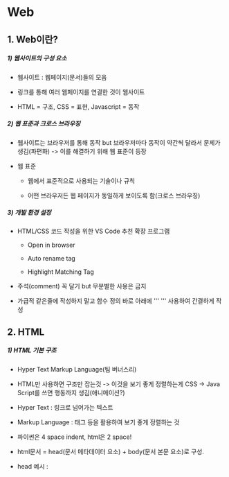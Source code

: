 # Web

## 1. Web이란?

##### 1) 웹사이트의 구성 요소

- 웹사이트 : 웹페이지(문서)들의 모음

- 링크를 통해 여러 웹페이지를 연결한 것이 웹사이트

- HTML = 구조, CSS = 표현, Javascript = 동작

##### 2) 웹 표준과 크로스 브라우징

- 웹사이트는 브라우저를 통해 동작 but  브라우저마다 동작이 약간씩 달라서 문제가 생김(파편화) -> 이를 해결하기 위해 웹 표준이 등장

- 웹 표준
  
  - 웹에서 표준적으로 사용되는 기술이나 규칙
  
  - 어떤 브라우저든 웹 페이지가 동일하게 보이도록 함(크로스 브라우징)

##### 3) 개발 환경 설정

- HTML/CSS 코드 작성을 위한 VS Code 추천 확장 프로그램
  
  - Open in browser
  
  - Auto rename tag
  
  - Highlight Matching Tag

- 주석(comment) 꼭 달기 but 무분별한 사용은 금지

- 가급적 같은줄에 작성하지 말고 함수 정의 바로 아래에 ''' ''' 사용하여 간결하게 작성

## 2. HTML

##### 1) HTML 기본 구조

- Hyper Text Markup Language(팀 버너스리)

- HTML만 사용하면 구조만 잡는것 -> 이것을 보기 좋게 정렬하는게 CSS -> Java Script를 쓰면 행동까지 생김(애니메이션?)

- Hyper Text : 링크로 넘어가는 텍스트

- Markup Language : 태그 등을 활용하여 보기 좋게 정렬하는 것

- 파이썬은 4 space indent, html은 2 space!

- html문서 = head(문서 메타데이터 요소) + body(문서 본문 요소)로 구성.

- head 예시 : <title>, <meta>, <link>, <script>, <style> - CSS

- html 요소 : 시작태그 + 요소 + 종료태그(없는경우도 있음) -> 요소의 중첩을 통해 문서를 구조화

- 속성 : 태그를 구체화해주는 것, 속성명 + 속성값으로 구성, html에서는 = 앞뒤로 공백 x

- 주석 : ctrl + / 로 사용

- 시멘틱 태그 : 태그가 고유한 이름과 의미를 가지는 것(의미론적 마크업 - 검색엔진 최적화)

- 렌더링 : 웹사이트 코드를 웹사이트로 만드는 과정 - DOM(document object model) 트리를 이용하여 렌더링

##### 2) HTML 문서 구조화

- 인라인 / 블록 요소

- 인라인:
  
  - <a></a> : href 속성을 활용하여 하이퍼링크 생성
  
  - <strong></strong> : 굵은 글씨
  
  - <i></i> : 글씨 기울임
  
  - <br : 줄바꿈(괄호닫으면 줄바껴서 안닫음)
  
  - <아이mg> : 이미지
  
  - <span></span> : 의미 없는 인라인 컨테이너

- 블록:
  
  - <p></p> : 하나의 문단
  
  - <hr> : 문단 레벨 요소에서 주제의 분리, 수평선으로 표현
  
  - <ol></ol> : 순서가 있는 리스트(ordered list), 숫자로 구분
  
  - <ul></ul> : 순서가 없는 리스트, 그냥 점으로 구분
  
  - <pre> </=>:  HTML에 작성한 내용을 그대로 표현
  
  - <blockquote></=> : 텍스트가 긴 인용문, 들여쓰기를 한 것으로 표현됨
  
  - <div></=> : 의미없는 블록 컨테이너

- form
  
  - <form>은 정보를 서버에 제출하기 위해 사용하는 태그(ex.로그인)
  
  - 기본속성 : action(데이터를 보낼 곳)
  
  - input : form 내에서 어떤 형식으로 input을 받을건지 설정
  
  - input label
    
    ```html
    <label for="agreement">개인정보 수집에 동의합니다.</label>
    <input type="checkbox" name="agreement" id="agreement">
    ```
  
  - input 유형 - 일반 : text, password, email, number, file
  
  - input 유형 - 항목 중 선택 : checkbox(다중선택), radio(단일선택)

## 3. CSS(Cascading Style Sheets)

##### 1) CSS Selectors

- 선택자 유형 : 기본선택자, 결합자, 의사 클래스/요소
  
  - 전체선택자 : *
  
  - 요소선택자 : 태그를 부르는 것
  
  - 클래스선택자 : 마침표(.) 문자로 시작. 해당 클래스가 적용된 항목을 선택
  
  - ID선택자 : #으로 시작, 해당 아이디가 적용된 항목을 선택. 일반적으로 하나의 문서에 한 번만 사용.

- Lorem + tab : 랜덤한 문자열 자동 생성

- CSS 적용 우선순위 : 범위가 좁을수록 강하다(important >> 인라인 > id > class, 속성 > 요소 > *)
  
  - 만약 같은 범위라면 적는 순서에서 아래에 있는 것이 더 쎔

- CSS 상속 : 부모요소를 자식요소에게 상속
  
  - 상속 되는 것 : Text 관련 요소
  
  - 안되는 것 : Layout 관련 요소

##### 2) CSS 단위

- 크기 단위 : px(고정적), %(백분율, 가변적 레이아웃에서 사용)
  
  - em : (바로위, 부모요소에 대한) 상속의 영향을 받음. 배수 단위, 요소에 지정된 사이즈에 상대적인 사이즈를 가짐
  
  - rem : 상속의 영향을 받지 않고 최상위 요소(html)의 사이즈를 기준으로 배수 단위를 가짐
  
  - 참고 : 브라우저의 기본 텍스트 픽셀은 16px
  
  - viewport : 웹 페이지를 방문한 유저에게 바로 보이게 되는 웹 컨텐츠의 영역(디바이스 화면). vw, vh, vmin, vmax

- 색상 단위
  
  - 색상 키워드(red, blue 등), RGB, HSL(색상 코드 입력)
  
  - 일반적으로는 색상 키워드로 사용 or HSL(코드를 받을 경우)

##### 3) Selectors 심화

- 결합자(Combinators)
  
  - 자손 결합자(공백) : 모든 하위 레벨
  
  - 자식 결합자(>) : 바로 하위 레벨
  
  - 일반 형제 결합자(~) : 같은 레벨 중 하단 모두
  
  - 인접 형제 결합자(+) : 같은 레벨 중 바로 아래

##### 4) Box Model

- CSS 원칙 : CSS의 모든 요소는 박스다. 모든 박스는 위에서부터 아래로, 왼쪽에서 오른쪽으로 쌓인다.

- 하나의 박스는 4가지 영역으로 구성
  
  - margin : 테두리 바깥의 외부 여백. 배경색 지정 불가
  
  - border : 테두리 영역
  
  - padding : 테두리 안쪽의 내부 여백
  
  - content : 글이나 이미지 등 요소의 실제 내용

- shortand 라는 것이 있어서 일일이 top, left, right, bottom 지정할 필요 없이 한 줄에 공백으로 구분하여 작성 가능

- 기본적으로 모든 box-sizing은 content-box 기준. 따라서 전체 크기인 border-size를 보고 싶다면 box-sizing을 border-box로 지정하면 된다.

##### 5) Display

- display : block
  
  - 줄바꿈이 일어나는 요소
  
  - 화면 크기 전체의 가로폭을 차지
  
  - 블록 요소 안에 인라인 요소가 들어갈 수 있음
  
  - 대표적인 블록 요소 : div / ul, ol, li / p / hr / form 등

- display : inline
  
  - 줄바꿈이 일어나지 않는 행의 일부 요소
  
  - content 너비만큼 가로폭 차지
  
  - width, height, margin-top, margin-bottom을 지정할 수 없음
  
  - 상하 여백은 line-height로 지정
  
  - 대표적인 인라인 요소 : span / a / img / input, label / b, em, i, strong 등

##### 6) Position

- 문서상에서 요소의 위치를 지정

- static : 모든 태그의 기본 값(기준 위치)
  
  - 일반적인 요소의 배치 순서를 따름(좌측 상단)
  
  - 부모요소 내에 배치시 부모 위치를 따름

- 아래의 요소들은 좌표 프로퍼터(top, right 등)를 통해 이동 가능
  
  - relative : 상대 위치
  
  - absolute : 절대 위치
  
  - fixed : 고정 위치
  
  - sticky : 스크롤 따라 움직이는 것
